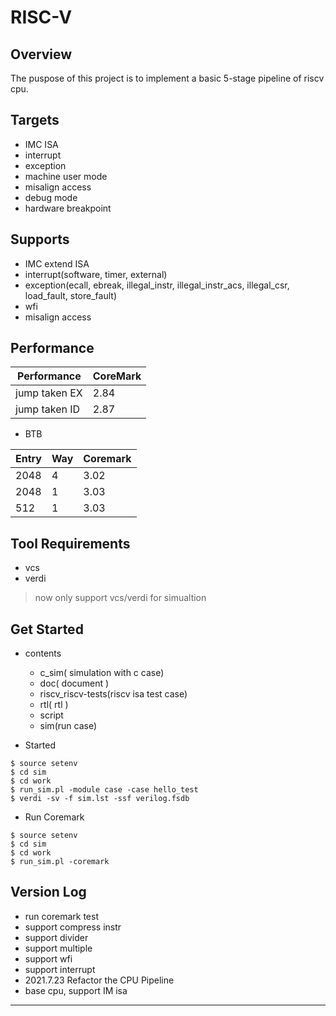 # RISC-V
## Overview
The puspose of this project is to implement a basic 5-stage pipeline of riscv cpu.

## Targets
+ IMC ISA
+ interrupt
+ exception
+ machine user mode
+ misalign access
+ debug mode
+ hardware breakpoint

## Supports
+ IMC extend ISA
+ interrupt(software, timer, external)
+ exception(ecall, ebreak, illegal_instr, illegal_instr_acs, illegal_csr, load_fault, store_fault)
+ wfi
+ misalign access


## Performance

| Performance | CoreMark |
| - | - |
| jump taken EX | 2.84 |
| jump taken ID | 2.87 |


+ BTB

| Entry | Way | Coremark |
| - | - | - |
| 2048 | 4 | 3.02 |
| 2048 | 1 | 3.03 |
| 512 |  1 | 3.03 |

## Tool Requirements

* vcs
* verdi

> now only support vcs/verdi for simualtion

## Get Started

* contents
	+ c_sim( simulation with c case)
	+ doc( document )
	+ riscv_riscv-tests(riscv isa test case)
	+ rtl( rtl )
	+ script
	+ sim(run case)
	
* Started
```
$ source setenv
$ cd sim
$ cd work
$ run_sim.pl -module case -case hello_test
$ verdi -sv -f sim.lst -ssf verilog.fsdb
```
* Run Coremark
```
$ source setenv
$ cd sim
$ cd work
$ run_sim.pl -coremark
```


## Version Log

+ run coremark test
+ support compress instr
+ support divider
+ support multiple
+ support wfi
+ support interrupt
+ 2021.7.23 Refactor the CPU Pipeline
+ base cpu, support IM isa




***
